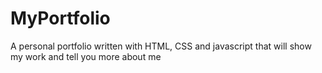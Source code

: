 # MyPortfolio
A personal portfolio written with HTML, CSS and javascript that will show my work and tell you more about me 
